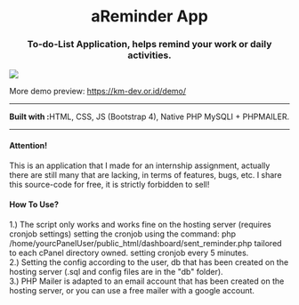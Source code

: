 <h1 align="center">aReminder App</h1>
<h3 align="center">To-do-List Application, helps remind your work or daily activities.</h3>
<img align="center" src="https://blogger.googleusercontent.com/img/b/R29vZ2xl/AVvXsEjFZ2S0P5Fd1cp0ChS23SzQdk2cyBB6X67dzeGIGjSnmRt9jTPU3Od4ZppTy98IuHkuTY3q0oAHxvYUAfDCrj79y_1v5h2yIRK2jke3jvsJ_Z3QeNdEvRQCSgZeMJ32_n1RevlR3M1LIsVrmfvsj_Vaug3QP2WPufNuVK7QP6jwlD7z1XC0XudRc77a8Q/s1897/Halaman%20landing%20page.png">
<p>More demo preview: <a href="https://km-dev.or.id/demo/aReminder-App/">https://km-dev.or.id/demo/</a></p>
<hr>

<b>Built with :</b>HTML, CSS, JS (Bootstrap 4), Native PHP MySQLI + PHPMAILER. 

<hr>
<h4>Attention!</h4>
This is an application that I made for an internship assignment, 
actually there are still many that are lacking, in terms of features, bugs, etc.  
I share this source-code for free, it is strictly forbidden to sell! 
<h4>How To Use? </h4>
1.) The script only works and works fine on the hosting server (requires cronjob settings)
 setting the cronjob using the command: php /home/yourcPanelUser/public_html/dashboard/sent_reminder.php
 tailored to each cPanel directory owned.  setting cronjob every 5 minutes.<br>
2.) Setting the config according to the user, db that has been created on the hosting server (.sql and config files are in the "db" folder).<br>
3.) PHP Mailer is adapted to an email account that has been created on the hosting server, or you can use a free mailer with a google account.
